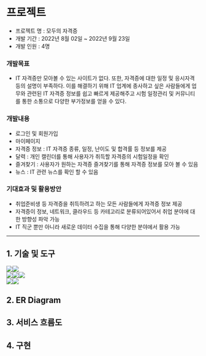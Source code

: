 # 프로젝트
- 프로젝트 명 : 모두의 자격증
- 개발 기간 : 2022년 8월 02일 ~ 2022년 9월 23일
- 개발 인원 : 4명

### 개발목표
-  IT 자격증만 모아볼 수 있는 사이트가 없다. 또한, 자격증에 대한 일정 및 응시자격 등의 설명이 부족하다. 이를 해결하기 위해 IT 업계에 종사하고 싶은 사람들에게 업무와 관련된 IT 자격증 정보를 쉽고 빠르게 제공해주고 시험 일정관리 및 커뮤니티를 통한 소통으로 다양한 부가정보를 얻을 수 있다.

### 개발내용
- 로그인 및 회원가입
- 마이페이지
- 자격증 정보 : IT 자격증 종류, 일정, 난이도 및 합격률 등 정보를 제공
- 달력 : 개인 캘린더를 통해 사용자가 취득할 자격증의 시험일정을 확인
- 즐겨찾기 : 사용자가 원하는 자격증 즐겨찾기를 통해 자격증 정보를 모아 볼 수 있음
- 뉴스 :  IT 관련 뉴스를 확인 할 수 있음

### 기대효과 및 활용방안
- 취업준비생 등 자격증을 취득하려고 하는 모든 사람들에게 자격증 정보 제공
- 자격증이 정보, 네트워크, 클라우드 등 카테고리로 분류되어있어서 취업 분야에 대한 방향성 파악 가능
- IT 직군 뿐만 아니라 새로운 데이터 수집을 통해 다양한 분야에서 활용 가능
***


## 1. 기술 및 도구
<img src="https://img.shields.io/badge/JAVA-007396?style=for-the-badge&logo=java&logoColor=white"><img src="https://img.shields.io/badge/Eclipse-2C2255?style=for-the-badge&logo=Eclipse%20IDE&logoColor=white"><br>
<img src="https://img.shields.io/badge/html5-E34F26?style=for-the-badge&logo=html5&logoColor=white"><img src="https://img.shields.io/badge/css-1572B6?style=for-the-badge&logo=css3&logoColor=white"><img src="https://img.shields.io/badge/javascript-F7DF1E?style=for-the-badge&logo=javascript&logoColor=black"><br>
<img src="https://img.shields.io/badge/python-3776AB?style=for-the-badge&logo=python&logoColor=white"><img src="https://img.shields.io/badge/mysql-4479A1?style=for-the-badge&logo=mysql&logoColor=white">

## 2. ER Diagram

## 3. 서비스 흐름도

## 4. 구현
